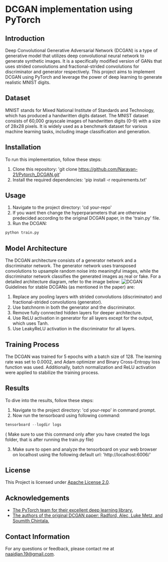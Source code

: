 
# DCGAN implementation using PyTorch


## Introduction
Deep Convolutional Generative Adversarial Network (DCGAN) is a type of generative model that utilizes deep convolutional neural network to generate synthetic images. It is a specifically modified version of GANs that uses strided convolutions and fractional-strided convolutions for discriminator and generator respectively. This project aims to implement DCGAN using PyTorch and leverage the power of deep learning to generate realistic MNIST digits.
## Dataset

MNIST stands for Mixed National Institute of Standards and Technology, which has produced a handwritten digits dataset. The MNIST dataset consists of 60,000 grayscale images of handwritten digits (0-9) with a size of 28x28 pixels. It is widely used as a benchmark dataset for various machine learning tasks, including image classification and generation.
## Installation

To run this implementation, follow these steps:
1. Clone this repository: 'git clone https://github.com/Narayan-21/Pytorch_DCGAN.git'
2. Install the required dependencies: 'pip install -r requirements.txt'
## Usage

1. Navigate to the project directory: 'cd your-repo'
2. If you want then change the hyperparameters that are otherwise predecided according to the original DCGAN paper, in the 'train.py' file.
3. Run the DCGAN: 
```python
python train.py
```


## Model Architecture
The DCGAN architecture consists of a generator network and a discriminator network. The generator network uses transposed convolutions to upsample random noise into meaningful images, while the discriminator network classifies the generated images as real or fake. For a detailed architecture diagram, refer to the image below:
![DCGAN](https://github.com/Narayan-21/Pytorch_DCGAN/assets/64371700/04a2f6cf-757e-4412-af80-637dd56ff840)
Guidelines for stable DCGANs (as mentioned in the paper) are:
1. Replace any pooling layers with strided convolutions (discriminator) and fractional-strided convolutions (generator).
2. Use batchnorm in both the generator and the discriminator.
3. Remove fully connected hidden layers for deeper architecture.
4. Use ReLU activation in generator for all layers except for the output, which uses Tanh.
5. Use LeakyReLU activation in the discriminator for all layers.
## Training Process
The DCGAN was trained for 5 epochs with a batch size of 128. The learning rate was set to 0.0002, and Adam optimizer and Binary Cross-Entropy loss function was used. Additionally, batch normalization and ReLU activation were applied to stabilize the training process.
## Results
To dive into the results, follow these steps:
1. Navigate to the project directory: 'cd your-repo' in command prompt.
2. Now run the tensorboard using following command:
```python
tensorboard --logdir logs
```
( Make sure to use this command only after you have created the logs folder, that is after running the train.py file)

3. Make sure to open and analyze the tensorboard on your web browser on localhost using the following default url: 'http://localhost:6006/'
## License

This Project is licensed under [Apache License 2.0](https://choosealicense.com/licenses/apache-2.0/).


## Acknowledgements

 - [The PyTorch team for their excellent deep learning library.](https://pytorch.org/)
 - [The authors of the original DCGAN paper: Radford, Alec, Luke Metz, and Soumith Chintala.](https://arxiv.org/pdf/1511.06434.pdf)


## Contact Information
For any questions or feedback, please contact me at naaidjan.19@gmail.com.
